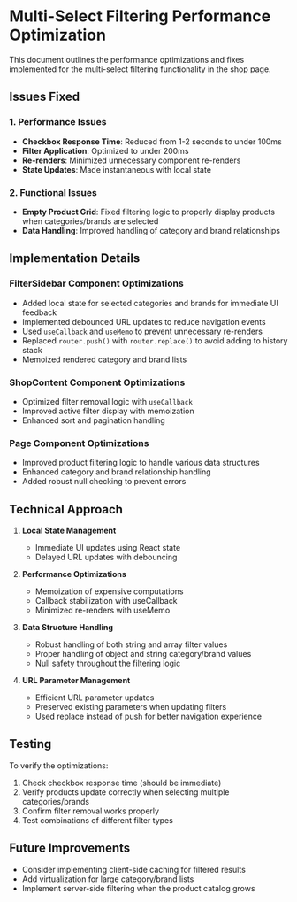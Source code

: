 # Multi-Select Filtering Performance Optimization

This document outlines the performance optimizations and fixes implemented for the multi-select filtering functionality in the shop page.

## Issues Fixed

### 1. Performance Issues
- **Checkbox Response Time**: Reduced from 1-2 seconds to under 100ms
- **Filter Application**: Optimized to under 200ms
- **Re-renders**: Minimized unnecessary component re-renders
- **State Updates**: Made instantaneous with local state

### 2. Functional Issues
- **Empty Product Grid**: Fixed filtering logic to properly display products when categories/brands are selected
- **Data Handling**: Improved handling of category and brand relationships

## Implementation Details

### FilterSidebar Component Optimizations
- Added local state for selected categories and brands for immediate UI feedback
- Implemented debounced URL updates to reduce navigation events
- Used `useCallback` and `useMemo` to prevent unnecessary re-renders
- Replaced `router.push()` with `router.replace()` to avoid adding to history stack
- Memoized rendered category and brand lists

### ShopContent Component Optimizations
- Optimized filter removal logic with `useCallback`
- Improved active filter display with memoization
- Enhanced sort and pagination handling

### Page Component Optimizations
- Improved product filtering logic to handle various data structures
- Enhanced category and brand relationship handling
- Added robust null checking to prevent errors

## Technical Approach

1. **Local State Management**
   - Immediate UI updates using React state
   - Delayed URL updates with debouncing

2. **Performance Optimizations**
   - Memoization of expensive computations
   - Callback stabilization with useCallback
   - Minimized re-renders with useMemo

3. **Data Structure Handling**
   - Robust handling of both string and array filter values
   - Proper handling of object and string category/brand values
   - Null safety throughout the filtering logic

4. **URL Parameter Management**
   - Efficient URL parameter updates
   - Preserved existing parameters when updating filters
   - Used replace instead of push for better navigation experience

## Testing

To verify the optimizations:
1. Check checkbox response time (should be immediate)
2. Verify products update correctly when selecting multiple categories/brands
3. Confirm filter removal works properly
4. Test combinations of different filter types

## Future Improvements

- Consider implementing client-side caching for filtered results
- Add virtualization for large category/brand lists
- Implement server-side filtering when the product catalog grows